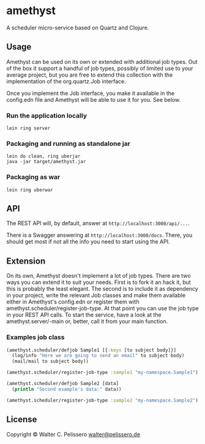 # amethyst

A scheduler micro-service based on Quartz and Clojure.


## Usage

Amethyst can be used on its own or extended with additional job
types.  Out of the box it support a handful of job types, possibly of
limited use to your average project, but you are free to extend this
collection with the implementation of the org.quartz.Job interface.

Once you implement the Job interface, you make it available in the
config.edn file and Amethyst will be able to use it for you.  See
below.


### Run the application locally

`lein ring server`


### Packaging and running as standalone jar

```
lein do clean, ring uberjar
java -jar target/amethyst.jar
```


### Packaging as war

`lein ring uberwar`


## API

The REST API will, by default, answer at `http://localhost:3000/api/...`. 

There is a Swagger answering at `http://localhost:3000/docs`.  There,
you should get most if not all the info you need to start using the
API.


## Extension

On its own, Amethyst doesn't implement a lot of job types.  There are
two ways you can extend it to suit your needs.  First is to fork it an
hack it, but this is probably the least elegant.  The second is to
include it as dependency in your project, write the relevant Job
classes and make them available either in Amethyst's config.edn or
register them with amethyst.scheduler/register-job-type.  At that
point you can use the job type in your REST API calls.  To start the
service, have a look at the amethyst.server/-main or, better, call it
from your main function.


### Examples job class

```clojure
(amethyst.scheduler/defjob Sample1 [{:keys [to subject body]}]
  (log/info "Here we are going to send an email" to subject body)
  (mail/mail to subject body))

(amethyst.scheduler/register-job-type :sample1 "my-namespace.Sample1")
```


```clojure
(amethyst.scheduler/defjob Sample2 [data]
  (println "Second example's data:" data))

(amethyst.scheduler/register-job-type :sample2 "my-namespace.Sample2")
```


## License

Copyright ©  Walter C. Pelissero <walter@pelissero.de>
